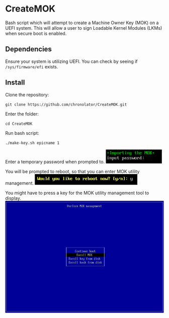 # CreateMOK
Bash script which will attempt to create a Machine Owner Key (MOK) on a UEFI system.  This will allow a user to sign Loadable Kernel Modules (LKMs) when secure boot is enabled.

## Dependencies
Ensure your system is utilizing UEFI.  You can check by seeing if `/sys/firmware/efi` exists.

## Install
Clone the repository:

```
git clone https://github.com/chronolator/CreateMOK.git
```

Enter the folder: 

```
cd CreateMOK
```

Run bash script:

```
./make-key.sh epicname 1
```

Enter a temporary password when prompted to.
![alt text](https://github.com/chronolator/CreateMOK/blob/master/images/temp-password.png)

You will be prompted to reboot, so that you can enter MOK utility management.
![alt text](https://github.com/chronolator/CreateMOK/blob/master/images/reboot.png)

You might have to press a key for the MOK utility management tool to display.
![alt text](https://github.com/chronolator/CreateMOK/blob/master/images/EnterMOK-management.png)
